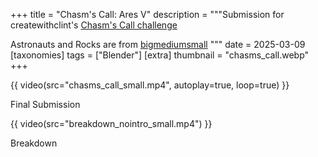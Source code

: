 +++
title = "Chasm's Call: Ares V"
description = """Submission for createwithclint's [Chasm's Call challenge](https://createwithclint.com/community-challenges/10)

Astronauts and Rocks are from [bigmediumsmall](https://www.bigmediumsmall.com/astronova)
"""
date = 2025-03-09
[taxonomies]
tags = ["Blender"]
[extra]
thumbnail = "chasms_call.webp"
+++

{{ video(src="chasms_call_small.mp4", autoplay=true, loop=true) }}

Final Submission

{{ video(src="breakdown_nointro_small.mp4") }}

Breakdown

